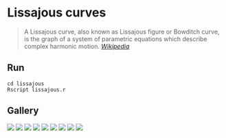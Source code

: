 # Lissajous curves

> A Lissajous curve, also known as Lissajous figure or Bowditch curve, is the graph of a system of parametric equations which describe complex harmonic motion.
> <cite>[Wikipedia](https://en.wikipedia.org/wiki/Lissajous_curve)</cite>

## Run

```
cd lissajous
Rscript lissajous.r
```

## Gallery

![](output/lissajous-1.png)
![](output/lissajous-2.png)
![](output/lissajous-3.png)
![](output/lissajous-4.png)
![](output/lissajous-5.png)
![](output/lissajous-6.png)
![](output/lissajous-7.png)
![](output/lissajous-8.png)
![](output/lissajous-9.png)
